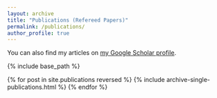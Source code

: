 ```yaml
---
layout: archive
title: "Publications (Refereed Papers)"
permalink: /publications/
author_profile: true
---
```


<!-- why author.googlescholr is empty? -->
You can also find my articles on <a href="{{author.googlescholar}}">my Google Scholar profile</a>.


{% include base_path %}

{% for post in site.publications reversed %}
  {% include archive-single-publications.html %}
{% endfor %}
